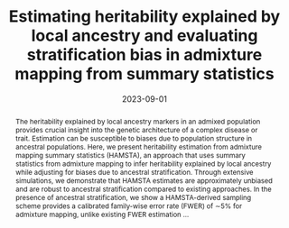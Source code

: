 ---
title: "Estimating heritability explained by local ancestry and evaluating stratification bias in admixture mapping from summary statistics"

authors:
  - Tsz Fung Chan
  - Xinyue Rui
  - et al.

author_notes:
  - ""
  - "Second Author"
  - ""

publication_types: ["2"]

# Publication details
publication: "American Journal of Human Genetics"
publication_short: "AJHG"

# Dates
date: "2023-09-01"
publishDate: "2023-09-01"

# DOI
doi: "10.1016/j.ajhg.2023.09.012"

# Abstract
abstract: "The heritability explained by local ancestry markers in an admixed population provides crucial insight into the genetic architecture of a complex disease or trait. Estimation can be susceptible to biases due to population structure in ancestral populations. Here, we present heritability estimation from admixture mapping summary statistics (HAMSTA), an approach that uses summary statistics from admixture mapping to infer heritability explained by local ancestry while adjusting for biases due to ancestral stratification. Through extensive simulations, we demonstrate that HAMSTA estimates are approximately unbiased and are robust to ancestral stratification compared to existing approaches. In the presence of ancestral stratification, we show a HAMSTA-derived sampling scheme provides a calibrated family-wise error rate (FWER) of ∼5% for admixture mapping, unlike existing FWER estimation …"

featured: true

links:
  - name: "Paper"
    url: "https://www.cell.com/ajhg/fulltext/S0002-9297(23)00325-7"

url_pdf: ""
url_code: ""
url_dataset: ""

# View settings can be removed from individual paper index.md
# as they're controlled by _index.md
---